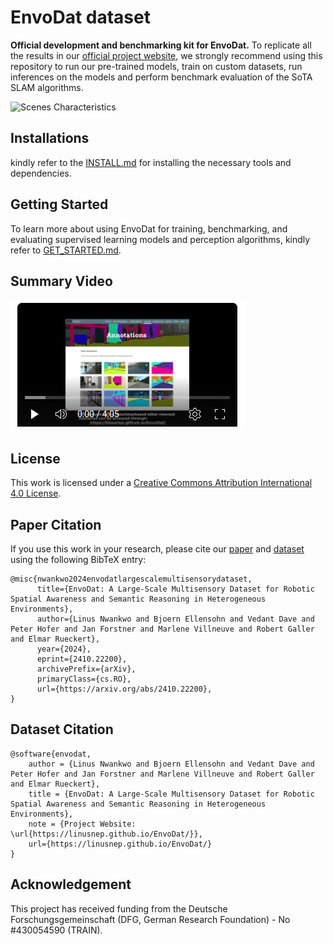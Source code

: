 # EnvoDat dataset
<b>Official development and benchmarking kit for EnvoDat.</b> To replicate all the results in our [official project website](https://linusnep.github.io/EnvoDat/), we strongly recommend using this repository to run our pre-trained models, train on custom datasets, run inferences on the models and perform benchmark evaluation of the SoTA SLAM algorithms.

![Scenes Characteristics](./docs/scene_characteristics.gif)

## Installations
kindly refer to the [INSTALL.md](docs/INSTALL.md) for installing the necessary tools and dependencies.

## Getting Started
To learn more about using EnvoDat for training, benchmarking, and evaluating supervised learning models and perception algorithms, kindly refer to [GET_STARTED.md](docs/GET_STARTED.md).

## Summary Video
[![Summary video](docs/sumVideo.png)](https://youtu.be/5OcByVmTUPQ)

## License
This work is licensed under a [Creative Commons Attribution International 4.0 License](https://creativecommons.org/licenses/by/4.0/).

## Paper Citation

If you use this work in your research, please cite our [paper](https://arxiv.org...) and [dataset](https://linusnep.github.io/EnvoDat/) using the following BibTeX entry:

```
@misc{nwankwo2024envodatlargescalemultisensorydataset,
      title={EnvoDat: A Large-Scale Multisensory Dataset for Robotic Spatial Awareness and Semantic Reasoning in Heterogeneous Environments}, 
      author={Linus Nwankwo and Bjoern Ellensohn and Vedant Dave and Peter Hofer and Jan Forstner and Marlene Villneuve and Robert Galler and Elmar Rueckert},
      year={2024},
      eprint={2410.22200},
      archivePrefix={arXiv},
      primaryClass={cs.RO},
      url={https://arxiv.org/abs/2410.22200}, 
}
```

## Dataset Citation
```
@software{envodat,
    author = {Linus Nwankwo and Bjoern Ellensohn and Vedant Dave and Peter Hofer and Jan Forstner and Marlene Villneuve and Robert Galler and Elmar Rueckert},
    title = {EnvoDat: A Large-Scale Multisensory Dataset for Robotic Spatial Awareness and Semantic Reasoning in Heterogeneous Environments},
    note = {Project Website: \url{https://linusnep.github.io/EnvoDat/}},
    url={https://linusnep.github.io/EnvoDat/}
}
```

## Acknowledgement
This project has received funding from the Deutsche Forschungsgemeinschaft (DFG, German Research Foundation) - No \#430054590 (TRAIN).

